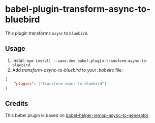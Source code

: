 # babel-plugin-transform-async-to-bluebird

This plugin transforms `async` to `bluebird`.

## Usage

1. Install: `npm install --save-dev babel-plugin-transform-async-to-bluebird`
2. Add *transform-async-to-bluebird* to your *.babelrc* file:
```json
{
	"plugins": ["transform-async-to-bluebird"]
}
```

## Credits
This babel plugin is based on
[babel-helper-remap-async-to-generator](https://github.com/babel/babel/tree/master/packages/babel-helper-remap-async-to-generator)
